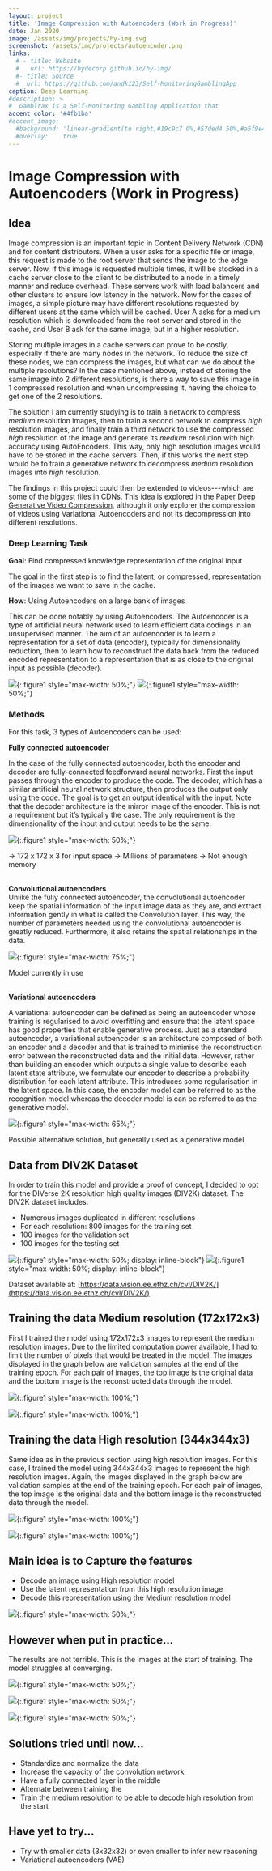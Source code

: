 ```yaml
---
layout: project
title: 'Image Compression with Autoencoders (Work in Progress)'
date: Jan 2020
image: /assets/img/projects/hy-img.svg
screenshot: /assets/img/projects/autoencoder.png
links:
  # - title: Website
  #   url: https://hydecorp.github.io/hy-img/
  #- title: Source
  #  url: https://github.com/andk123/Self-MonitoringGamblingApp
caption: Deep Learning
#description: >
#  GambTrax is a Self-Monitoring Gambling Application that 
accent_color: '#4fb1ba'
#accent_image:
  #background: 'linear-gradient(to right,#19c9c7 0%,#57ded4 50%,#a5f9e4 100%)'
  #overlay:    true
---
```


# Image Compression with Autoencoders (Work in Progress)

## Idea

Image compression is an important topic in Content Delivery Network (CDN) and for content distributors. When a user asks for a specific file or image, this request is made to the root server that sends the image to the edge server. Now, if this image is requested multiple times, it will be stocked in a cache server close to the client to be distributed to a node in a timely manner and reduce overhead. These servers work with load balancers and other clusters to ensure low latency in the network. Now for the cases of images, a simple picture may have different resolutions requested by different users at the same which will be cached. User A asks for a medium resolution which is downloaded from the root server and stored in the cache, and User B ask for the same image, but in a higher resolution.  

Storing multiple images in a cache servers can prove to be costly, especially if there are many nodes in the network. To reduce the size of these nodes, we can compress the images, but what can we do about the multiple resolutions? In the case mentioned above, instead of storing the same image into 2 different resolutions, is there a way to save this image in 1 compressed resolution and when uncompressing it, having the choice to get one of the 2 resolutions.  

The solution I am currently studying is to train a network to compress *medium* resolution images, then to train a second network to compress *high* resolution images, and finally train a third network to use the compressed *high* resolution of the image and generate its *medium* resolution with high accuracy using AutoEncoders. This way, only high resolution images would have to be stored in the cache servers. Then, if this works the next step would be to train a generative network to decompress *medium* resolution images into *high* resolution.

The findings in this project could then be extended to videos---which are some of the biggest files in CDNs. This idea is explored in the Paper [Deep Generative Video Compression](https://arxiv.org/abs/1810.02845), although it only explorer the compression of videos using Variational Autoencoders and not its decompression into different resolutions.
### Deep Learning Task

**Goal**: Find compressed knowledge representation of the original input  

The goal in the first step is to find the latent, or compressed, representation of the images we want to save in the cache.  

**How**: Using Autoencoders on a large bank of images

This can be done notably by using Autoencoders. The Autoencoder is a type of artificial neural network used to learn efficient data codings in an unsupervised manner. The aim of an autoencoder is to learn a representation for a set of data (encoder), typically for dimensionality reduction, then to learn how to reconstruct the data back from the reduced encoded representation to a representation that is as close to the original input as possible (decoder).

![](/assets/img/projects/imagecompress/encoder1.png){:.figure1 style="max-width: 50%;"} 
![](/assets/img/projects/imagecompress/encoder2.png){:.figure1 style="max-width: 50%;"} 

### Methods

For this task, 3 types of Autoencoders can be used:  

**Fully connected autoencoder**  

In the case of the fully connected autoencoder, both the encoder and decoder are fully-connected feedforward neural networks. First the input passes through the encoder to produce the code. The decoder, which has a similar artificial neural network structure, then produces the output only using the code. The goal is to get an output identical with the input. Note that the decoder architecture is the mirror image of the encoder. This is not a requirement but it’s typically the case. The only requirement is the dimensionality of the input and output needs to be the same.

![](/assets/img/projects/imagecompress/fullyconnect_ae.png){:.figure1 style="max-width: 50%;"} 

-> 172 x 172 x 3 for input 
space -> Millions of parameters -> Not enough memory  
<br/>

**Convolutional autoencoders**  
 Unlike the fully connected autoencoder, the convolutional autoencoder keep the spatial information of the input image data as they are, and extract information gently in what is called the Convolution layer. This way, the number of parameters needed using the convolutional autoencoder is greatly reduced. Furthermore, it also retains the spatial relationships in the data.
 
![](/assets/img/projects/imagecompress/conv_ae.png){:.figure1 style="max-width: 75%;"}  

Model currently in use  
<br/>

**Variational autoencoders**  

A variational autoencoder can be defined as being an autoencoder whose training is regularised to avoid overfitting and ensure that the latent space has good properties that enable generative process. Just as a standard autoencoder, a variational autoencoder is an architecture composed of both an encoder and a decoder and that is trained to minimise the reconstruction error between the reconstructed data and the initial data. However, rather than building an encoder which outputs a single value to describe each latent state attribute, we formulate our encoder to describe a probability distribution for each latent attribute. This introduces some regularisation in the latent space. In this case, the encoder model can be referred to as the recognition model whereas the decoder model is can be referred to as the generative model.

![](/assets/img/projects/imagecompress/vae.jpg){:.figure1 style="max-width: 65%;"} 

Possible alternative solution,
 but generally used as a generative model

## Data from DIV2K Dataset
 
In order to train this model and provide a proof of concept, I decided to opt for the DIVerse 2K resolution high quality images (DIV2K) dataset. The DIV2K dataset includes:
- Numerous images duplicated in different resolutions
- For each resolution: 800 images for the training set
- 100 images for the validation set
- 100 images for the testing set

![](/assets/img/projects/imagecompress/DIV2K_dataset2.png){:.figure1 style="max-width: 50%; display: inline-block"} 
![](/assets/img/projects/imagecompress/DIV2K_dataset3.png){:.figure1 style="max-width: 50%; display: inline-block"}  

Dataset available at: [https://data.vision.ee.ethz.ch/cvl/DIV2K/](https://data.vision.ee.ethz.ch/cvl/DIV2K/)

## Training the data Medium resolution (172x172x3)

First I trained the model using 172x172x3 images to represent the medium resolution images. Due to the limited computation power available, I had to limit the number of pixels that would be treated in the model. The images displayed in the graph below are validation samples at the end of the training epoch. For each pair of images, the top image is the original data and the bottom image is the reconstructed data through the model. 

![](/assets/img/projects/imagecompress/medium_resolution_juxta_done.png){:.figure1 style="max-width: 100%;"} 

![](/assets/img/projects/imagecompress/graph_med_resol.png){:.figure1 style="max-width: 100%;"} 

## Training the data High resolution (344x344x3)

Same idea as in the previous section using high resolution images. For this case, I trained the model using 344x344x3 images to represent the high resolution images. Again, the images displayed in the graph below are validation samples at the end of the training epoch. For each pair of images, the top image is the original data and the bottom image is the reconstructed data through the model. 

![](/assets/img/projects/imagecompress/high_resolution_juxta_done.png){:.figure1 style="max-width: 100%;"} 

![](/assets/img/projects/imagecompress/graph_high_resol.png){:.figure1 style="max-width: 100%;"} 

## Main idea is to Capture the features

- Decode an image using High resolution model
- Use the latent representation from this high resolution image
- Decode this representation using the Medium resolution model

![](/assets/img/projects/imagecompress/encode_type.png){:.figure1 style="max-width: 50%;"} 

## However when put in practice...

The results are not terrible. This is the images at the start of training. The model struggles at converging.

![](/assets/img/projects/imagecompress/loss_decoding.png){:.figure1 style="max-width: 50%;"} 

![](/assets/img/projects/imagecompress/resolution_decoding.png){:.figure1 style="max-width: 50%;"} 

![](/assets/img/projects/imagecompress/resolution_decoding2.png){:.figure1 style="max-width: 50%;"} 

## Solutions tried until now...    

- Standardize and normalize the data
- Increase the capacity of the convolution network
- Have a fully connected layer in the middle
- Alternate between training the 
- Train the medium resolution to be able to decode high resolution from the start

## Have yet to try...

- Try with smaller data (3x32x32) or even smaller to infer new reasoning
- Variational autoencoders (VAE)


